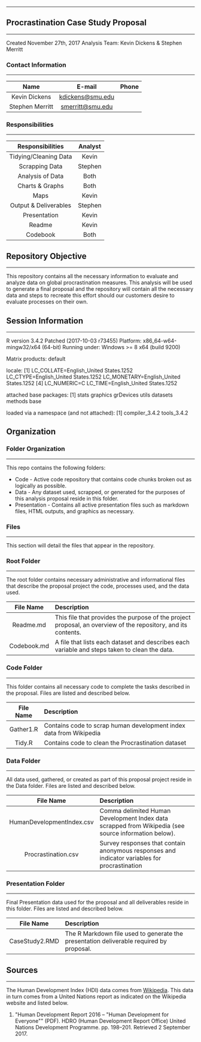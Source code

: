 ***
## Procrastination Case Study Proposal
---
Created November 27th, 2017
Analysis Team:  Kevin Dickens & Stephen Merritt

### Contact Information 
---
| Name | E-mail | Phone |
| :-----: | :-----: | :-----: |
| Kevin Dickens | kdickens@smu.edu | |
| Stephen Merritt | smerritt@smu.edu | |

### Responsibilities
---
| Responsibilities | Analyst |
| :--------------: | :-----: |
| Tidying/Cleaning Data | Kevin |
| Scrapping Data | Stephen |
| Analysis of Data | Both |
| Charts & Graphs | Both |
| Maps | Kevin |
| Output & Deliverables | Stephen |
| Presentation | Kevin |
| Readme | Kevin |
| Codebook | Both |

## Repository Objective
---
This repository contains all the necessary information to evaluate and analyze data on global procrastination measures.  This analysis will be used to generate a final proposal and the repository will contain all the necessary data and steps to recreate this effort should our customers desire to evaluate processes on their own.

## Session Information
---
R version 3.4.2 Patched (2017-10-03 r73455)
Platform: x86_64-w64-mingw32/x64 (64-bit)
Running under: Windows >= 8 x64 (build 9200)

Matrix products: default

locale:
[1] LC_COLLATE=English_United States.1252  LC_CTYPE=English_United States.1252    LC_MONETARY=English_United States.1252
[4] LC_NUMERIC=C                           LC_TIME=English_United States.1252    

attached base packages:
[1] stats     graphics  grDevices utils     datasets  methods   base     

loaded via a namespace (and not attached):
[1] compiler_3.4.2 tools_3.4.2

## Organization
### Folder Organization
---
This repo contains the following folders:
* Code - Active code repository that contains code chunks broken out as logically as possible.
* Data - Any dataset used, scrapped, or generated for the purposes of this analysis proposal reside in this folder.
* Presentation - Contains all active presentation files such as markdown files, HTML outputs, and graphics as necessary.

### Files
---
This section will detail the files that appear in the repository.

### Root Folder
---
The root folder contains necessary administrative and informational files that describe the proposal project the code, processes used, and the data used.

| File Name | Description |
| :--------------: | :----- |
| Readme.md | This file that provides the purpose of the project proposal, an overview of the repository, and its contents. |
| Codebook.md | A file that lists each dataset and describes each variable and steps taken to clean the data. |

### Code Folder
---
This folder contains all necessary code to complete the tasks described in the proposal.  Files are listed and described below.

| File Name | Description |
| :--------------: | :----- |
| Gather1.R | Contains code to scrap human development index data from Wikipedia |
| Tidy.R | Contains code to clean the Procrastination dataset |

### Data Folder
---
All data used, gathered, or created as part of this proposal project reside in the Data folder.  Files are listed and described below.

| File Name | Description |
| :--------------: | :----- |
| HumanDevelopmentIndex.csv | Comma delimited Human Development Index data scrapped from Wikipedia (see source information below). |
| Procrastination.csv | Survey responses that contain anonymous responses and indicator variables for procrastination |

### Presentation Folder
---
Final Presentation data used for the proposal and all deliverables reside in this folder.  Files are listed and described below.

| File Name | Description |
| :--------------: | :----- |
| CaseStudy2.RMD | The R Markdown file used to generate the presentation deliverable required by proposal. |

## Sources
---
The Human Development Index (HDI) data comes from [Wikipedia](https://en.wikipedia.org/wiki/List_of_countries_by_Human_Development_Index#Complete_list_of_countries).  This data in turn comes from a United Nations report as indicated on the Wikipedia website and listed below.

1. "Human Development Report 2016 – "Human Development for Everyone"" (PDF). HDRO (Human Development Report Office) United Nations Development Programme. pp. 198–201. Retrieved 2 September 2017.
